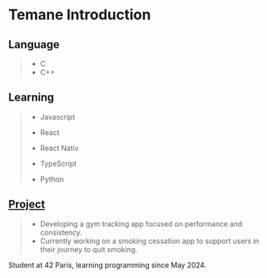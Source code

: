 # **Temane Introduction**

## **Language**
> - C
> - C++

## **Learning**
> - Javascript
> 
> - React
> 
> - React Nativ
>
> - TypeScript
>
> - Python

## <ins>Project</ins>
> - Developing a gym tracking app focused on performance and consistency.
> - Currently working on a smoking cessation app to support users in their journey to quit smoking.


Student at 42 Paris, learning programming since May 2024.
